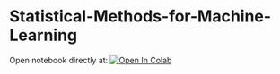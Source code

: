 # Statistical-Methods-for-Machine-Learning
Open notebook directly at:
[![Open In Colab](https://colab.research.google.com/assets/colab-badge.svg)](https://drive.google.com/drive/folders/1ZgyllA_3QzPpXC_uuNIUmMv3VBvTWQ47)
